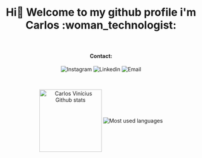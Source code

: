 <h1 align="center"> Hi👋 Welcome to my github profile i'm Carlos :woman_technologist:</h1>
  </br>
<h4 align="center" > Contact: </h4>

<p align="center">
  <a href="https://www.instagram.com/vinicarlosss/" target="_blank" style="text-decoration: none;">
    <img alt="Instagram" src="https://img.shields.io/badge/Instagram-E4405F?style=for-the-badge&logo=instagram&logoColor=white"></a>
  
  <a href="https://www.linkedin.com/in/carlos-vin%C3%ADcius-7a963b205/" target="_blank" style="text-decoration: none;">
    <img alt="Linkedin" src="https://img.shields.io/badge/LinkedIn-0077B5?style=for-the-badge&logo=linkedin&logoColor=white"></a>
  
  <a href="mailto:carlos.viniciusufrpe@gmail.com" target="_blank" style="text-decoration: none;">
    <img alt="Email" src="https://img.shields.io/badge/-Email-c14438?style=flat-square&logo=Gmail&logoColor=white"></a>
</p>

<br>

<p align="center">
  <img align="center"
       alt="Carlos Vinícius Github stats"
       style="margin-bottom: 10px;"
       height="165" src = "https://github-readme-stats.vercel.app/api?username=vinicarlosss&show_icons=true&theme=midnight-purple&layout=compact" />
  <img align="center"
       alt="Most used languages"
       style="margin-bottom: 10px;"
       src = "https://github-readme-stats.vercel.app/api/top-langs/?username=vinicarlosss&theme=midnight-purple&layout=compact" />
</p>
<br>







<!--
**vinicarlosss/vinicarlosss** is a ✨ _special_ ✨ repository because its `README.md` (this file) appears on your GitHub profile.

Here are some ideas to get you started:

- 🔭 I’m currently working on ...
- 🌱 I’m currently learning ...
- 👯 I’m looking to collaborate on ...
- 🤔 I’m looking for help with ...
- 💬 Ask me about ...
- 📫 How to reach me: ...
- 😄 Pronouns: ...
- ⚡ Fun fact: ...
-->
